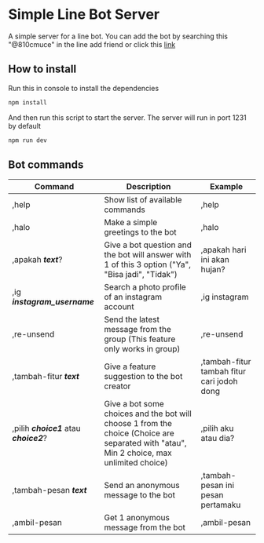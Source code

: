 # Simple Line Bot Server

A simple server for a line bot. You can add the bot by searching this "@810cmuce" in the line add friend or click this [link](https://line.me/R/ti/p/%40810cmuce)

## How to install

Run this in console to install the dependencies

```javascript
npm install
```

And then run this script to start the server. The server will run in port 1231 by default

```javascript
npm run dev
```

## Bot commands

|Command|Description|Example|
|-------|-----------|-------|
|,help|Show list of available commands|,help|
|,halo|Make a simple greetings to the bot|,halo|
|,apakah **_text_**?|Give a bot question and the bot will answer with 1 of this 3 option ("Ya", "Bisa jadi", "Tidak")|,apakah hari ini akan hujan?|
|,ig **_instagram_username_**|Search a photo profile of an instagram account|,ig instagram|
|,re-unsend|Send the latest message from the group (This feature only works in group)|,re-unsend|
|,tambah-fitur **_text_**|Give a feature suggestion to the bot creator|,tambah-fitur tambah fitur cari jodoh dong|
|,pilih **_choice1_** atau **_choice2_**?|Give a bot some choices and the bot will choose 1 from the choice (Choice are separated with "atau", Min 2 choice, max unlimited choice)|,pilih aku atau dia?|
|,tambah-pesan **_text_**|Send an anonymous message to the bot|,tambah-pesan ini pesan pertamaku|
|,ambil-pesan|Get 1 anonymous message from the bot|,ambil-pesan|
